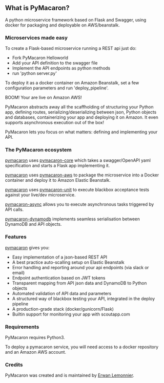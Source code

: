 ## What is PyMacaron?

A python microservice framework based on Flask and Swagger, using docker for packaging and deployable on AWS/beanstalk.

### Microservices made easy

To create a Flask-based microservice running a REST api just do:

* Fork PyMacaron Helloworld
* Add your API definition to the swagger file
* Implement the API endpoints as python methods
* run 'python server.py'

To deploy it as a docker container on Amazon Beanstalk, set a few configuration
parameters and run 'deploy_pipeline'.

BOOM! Your are live on Amazon AWS!

PyMacaron abstracts away all the scaffholding of structuring your Python app,
defining routes, serializing/deserializing between json, Python objects and
databases, containerizing your app and deploying it on Amazon. It even supports
asynchronous execution out of the box!

PyMacaron lets you focus on what matters: defining and implementing your API.

### The PyMacaron ecosystem

[pymacaron](https://github.com/pymacaron/pymacaron) uses
[pymacaron-core](https://github.com/pymacaron/pymacaron-core) which takes a
swagger/OpenAPI yaml specification and starts a Flask app implementing it.

[pymacaron](https://github.com/pymacaron/pymacaron) uses
[pymacaron-aws](https://github.com/pymacaron/pymacaron-aws) to package the
microservice into a Docker container and deploy it to Amazon Elastic Beanstalk.

[pymacaron](https://github.com/pymacaron/pymacaron) uses
[pymacaron-unit](https://github.com/pymacaron/pymacaron-unit) to execute
blackbox acceptance tests against your live/dev microservice.

[pymacaron-async](https://github.com/pymacaron/pymacaron-async) allows you to
execute asynchronous tasks triggered by API calls.

[pymacaron-dynamodb](https://github.com/pymacaron/pymacaron-dynamodb)
implements seamless serialisation between DynamoDB and API objects.

### Features

[pymacaron](https://github.com/pymacaron/pymacaron) gives
you:

* Easy implementation of a json-based REST API
* A best practice auto-scalling setup on Elastic Beanstalk
* Error handling and reporting around your api endpoints (via slack or email)
* Endpoint authentication based on JWT tokens
* Transparent mapping from API json data and DynamoDB to Python objects
* Automated validation of API data and parameters
* A structured way of blackbox testing your API, integrated in the deploy pipeline
* A production-grade stack (docker/gunicorn/Flask)
* Builtin support for monitoring your app with scoutapp.com

### Requirements

PyMacaron requires Python3.

To deploy a pymacaron service, you will need access to a docker repository and
an Amazon AWS account.

### Credits

PyMacaron was created and is maintained by [Erwan Lemonnier](https://github.com/erwan-lemonnier).

